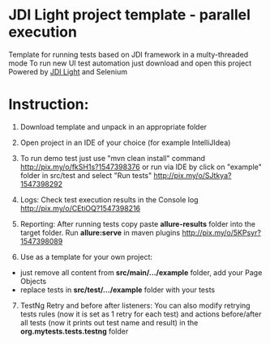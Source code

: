 # JDI Light project template - parallel execution
Template for running tests based on JDI framework in a multy-threaded mode
To run new UI test automation just download and open this project
Powered by [JDI Light](https://github.com/jdi-testing/jdi-light) and Selenium

# Instruction:
1. Download template and unpack in an appropriate folder

2. Open project in an IDE of your choice (for example IntelliJIdea)

3. To run demo test just use "mvn clean install" command
http://pix.my/o/fkSH1s?1547398376
or run via IDE by click on "example" folder in src/test and select "Run tests"
http://pix.my/o/SJtkya?1547398292

4. Logs: Check test execution results in the Console log
http://pix.my/o/CEtiOQ?1547398216

5. Reporting: After running tests copy paste **allure-results** folder into the target folder. Run **allure:serve** in maven plugins
http://pix.my/o/5KPsyr?1547398089

6. Use as a template for your own project: 
* just remove all content from **src/main/.../example** folder, add your Page Objects
* replace tests in **src/test/.../example** folder with your tests

7. TestNg Retry and before after listeners: You can also modify retrying tests rules (now it is set as 1 retry for each test) and actions before/after all tests (now it prints out test name and result) in the **org.mytests.tests.testng** folder
